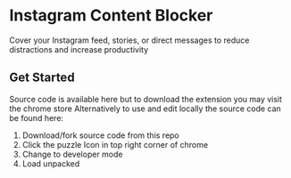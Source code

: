 # Instagram Content Blocker
Cover your Instagram feed, stories, or direct messages to reduce distractions and increase productivity

## Get Started 

Source code is available here but to download the extension you may visit the chrome store </n>
Alternatively to use and edit locally the source code can be found here:</n>
1. Download/fork source code from this repo </n>
2. Click the puzzle Icon in top right corner of chrome </n>
3. Change to developer mode </n>
4. Load unpacked
